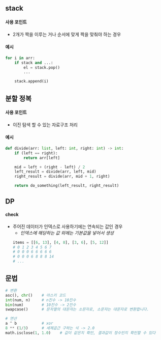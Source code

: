 ## stack
#### 사용 포인트
- 2개가 짝을 이루는 거나 순서에 맞게 짝을 맞춰야 하는 경우

#### 예시
```py
for i in arr:
    if stack and ...:
        el = stack.pop()
        ...

    stack.append(i)
```

## 분할 정복
#### 사용 포인트
- 이진 탐색 할 수 있는 자료구조 처리

#### 예시
```py
def divide(arr: list, left: int, right: int) -> int:
    if (left == right):
        return arr[left]

    mid = left + (right - left) / 2
    left_result = divide(arr, left, mid)
    right_result = divide(arr, mid + 1, right)

    return do_something(left_result, right_result)
```

##  DP
#### check
- 주어진 데이터가 인덱스로 사용하기에는 연속되는 값인 경우
    - *인덱스에 해당하는 값 외에는 기본값을 넣어서 생성*
    ```py
    items = [[6, 13], [4, 8], [3, 6], [5, 12]]
    # 0 1 2 3 4 5 6 7      
    # 0 0 0 6 6 6 6 6 
    # 0 0 0 6 8 8 8 14
    # ...
    ```




## 문법
```py
# 변환
asc(), chr()    # 아스키 코드
int(num, n)     # n진수 -> 10진수
bin(num)        # 10진수 -> 2진수
swapcase()      # 문자열의 대문자는 소문자로, 소문자는 대문자로 변환합니다.

# 연산
a ^ b           # xor
8 ** (1/3)      # 세제곱근 구하는 식 -> 2.0
math.isclose(1, 1.0)    # 값이 같은지 확인, 결과값이 정수인지 확인할 수 있다
```